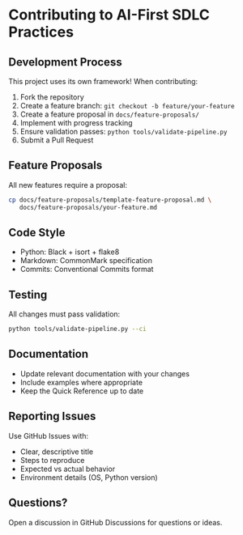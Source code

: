 # Contributing to AI-First SDLC Practices

## Development Process

This project uses its own framework! When contributing:

1. Fork the repository
2. Create a feature branch: `git checkout -b feature/your-feature`
3. Create a feature proposal in `docs/feature-proposals/`
4. Implement with progress tracking
5. Ensure validation passes: `python tools/validate-pipeline.py`
6. Submit a Pull Request

## Feature Proposals

All new features require a proposal:

```bash
cp docs/feature-proposals/template-feature-proposal.md \
   docs/feature-proposals/your-feature.md
```

## Code Style

- Python: Black + isort + flake8
- Markdown: CommonMark specification
- Commits: Conventional Commits format

## Testing

All changes must pass validation:

```bash
python tools/validate-pipeline.py --ci
```

## Documentation

- Update relevant documentation with your changes
- Include examples where appropriate
- Keep the Quick Reference up to date

## Reporting Issues

Use GitHub Issues with:
- Clear, descriptive title
- Steps to reproduce
- Expected vs actual behavior
- Environment details (OS, Python version)

## Questions?

Open a discussion in GitHub Discussions for questions or ideas.
